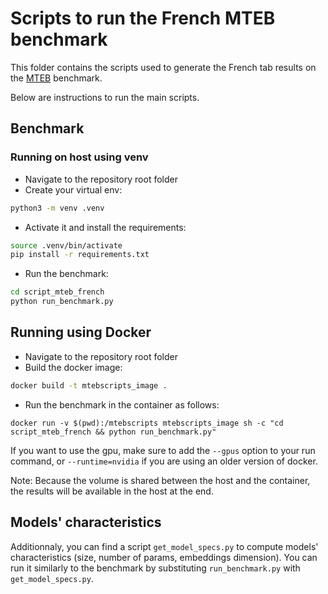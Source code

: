 # Scripts to run the French MTEB benchmark

This folder contains the scripts used to generate the French tab results on the [MTEB](https://github.com/embeddings-benchmark/mteb) benchmark.

Below are instructions to run the main scripts.

## Benchmark

### Running on host using venv

* Navigate to the repository root folder
* Create your virtual env:

```bash
python3 -m venv .venv
```
* Activate it and install the requirements:
```bash
source .venv/bin/activate
pip install -r requirements.txt
```
* Run the benchmark:
```bash
cd script_mteb_french
python run_benchmark.py
```

## Running using Docker

* Navigate to the repository root folder
* Build the docker image:
```bash
docker build -t mtebscripts_image .
```
* Run the benchmark in the container as follows:
```
docker run -v $(pwd):/mtebscripts mtebscripts_image sh -c "cd script_mteb_french && python run_benchmark.py"
```
If you want to use the gpu, make sure to add the `--gpus` option to your run command, or `--runtime=nvidia` if you are using an older version of docker.

Note: Because the volume is shared between the host and the container, the results will be available in the host at the end.

## Models' characteristics

Additionnaly, you can find a script `get_model_specs.py` to compute models' characteristics (size, number of params, embeddings dimension). You can run it similarly to the benchmark by substituting `run_benchmark.py` with `get_model_specs.py`.